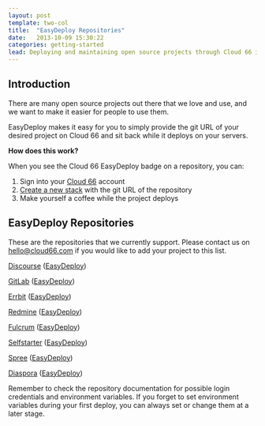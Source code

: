 ```yaml
---
layout: post
template: two-col
title:  "EasyDeploy Repositories"
date:   2013-10-09 15:30:22
categories: getting-started
lead: Deploying and maintaining open source projects through Cloud 66 is extremely easy
---
```



## Introduction
There are many open source projects out there that we love and use, and we want to make it easier for people to use them.

EasyDeploy makes it easy for you to simply provide the git URL of your desired project on Cloud 66 and sit back while it deploys on your servers.

**How does this work?**

When you see the Cloud 66 EasyDeploy badge on a repository, you can:

1. Sign into your <a href="https://www.cloud66.com/" target="_blank">Cloud 66</a> account
2. <a href="http://help.cloud66.com/getting-started/your-first-stack.html" target="_blank">Create a new stack</a> with the git URL of the repository
3. Make yourself a coffee while the project deploys

## EasyDeploy Repositories
These are the repositories that we currently support. Please contact us on [hello@cloud66.com](mailto:hello@cloud66.com) if you would like to add your project to this list.

<a href="https://github.com/cloud66-samples/discourse" target="_blank">Discourse</a> ([EasyDeploy](https://www.cloud66.com/stacks/new?eduid=discourse))

<a href="https://github.com/cloud66-samples/gitlabhq" target="_blank">GitLab</a> ([EasyDeploy](https://www.cloud66.com/stacks/new?eduid=gitlab))

<a href="https://github.com/cloud66-samples/errbit" target="_blank">Errbit</a> ([EasyDeploy](https://www.cloud66.com/stacks/new?eduid=errbit))

<a href="https://github.com/cloud66-samples/redmine" target="_blank">Redmine</a> ([EasyDeploy](https://www.cloud66.com/stacks/new?eduid=redmine))

<a href="https://github.com/cloud66-samples/fulcrum" target="_blank">Fulcrum</a> ([EasyDeploy](https://www.cloud66.com/stacks/new?eduid=fulcrum))

<a href="https://github.com/cloud66-samples/selfstarter" target="_blank">Selfstarter</a> ([EasyDeploy](https://www.cloud66.com/stacks/new?eduid=selfstarter))

<a href="https://github.com/cloud66-samples/spree-store" target="_blank">Spree</a> ([EasyDeploy](https://www.cloud66.com/stacks/new?eduid=spree))

<a href="https://github.com/cloud66-samples/diaspora" target="_blank">Diaspora</a> ([EasyDeploy](https://www.cloud66.com/stacks/new?eduid=diaspora))

Remember to check the repository documentation for possible login credentials and environment variables. If you forget to set environment
variables during your first deploy, you can always set or change them at a later stage.